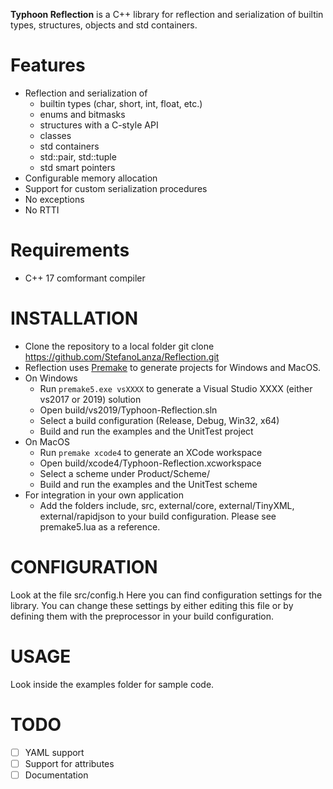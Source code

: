 **Typhoon Reflection** is a C++ library for reflection and serialization of builtin types, structures, objects and std containers.

# Features
* Reflection and serialization of
  * builtin types (char, short, int, float, etc.)
  * enums and bitmasks
  * structures with a C-style API
  * classes
  * std containers
  * std::pair, std::tuple
  * std smart pointers
* Configurable memory allocation
* Support for custom serialization procedures
* No exceptions
* No RTTI

# Requirements
* C++ 17 comformant compiler

# INSTALLATION
* Clone the repository to a local folder
  git clone https://github.com/StefanoLanza/Reflection.git
* Reflection uses [Premake](https://premake.github.io/) to generate projects for Windows and MacOS. 
* On Windows
  * Run ```premake5.exe vsXXXX``` to generate a Visual Studio XXXX (either vs2017 or 2019) solution
  * Open build/vs2019/Typhoon-Reflection.sln
  * Select a build configuration (Release, Debug, Win32, x64)
  * Build and run the examples and the UnitTest project
* On MacOS
  * Run ```premake xcode4``` to generate an XCode workspace
  * Open build/xcode4/Typhoon-Reflection.xcworkspace
  * Select a scheme under Product/Scheme/
  * Build and run the examples and the UnitTest scheme
* For integration in your own application
  * Add the folders include, src, external/core, external/TinyXML, external/rapidjson to your build configuration. Please see premake5.lua as a reference.

# CONFIGURATION
Look at the file src/config.h Here you can find configuration settings for the library. You can change these settings by either editing this file or by defining them with the preprocessor in your build configuration.

# USAGE
Look inside the examples folder for sample code.

# TODO
- [ ] YAML support
- [ ] Support for attributes
- [ ] Documentation
